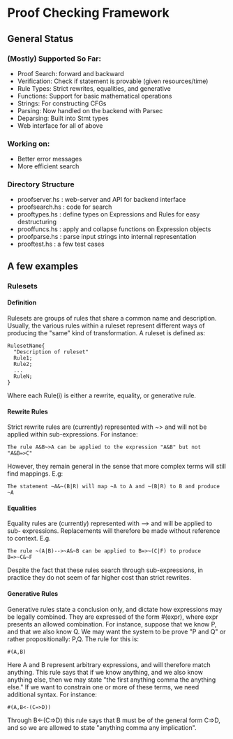 # Proof Checking Framework

## General Status 

### (Mostly) Supported So Far:

+ Proof Search: forward and backward
+ Verification: Check if statement is provable (given resources/time)
+ Rule Types: Strict rewrites, equalities, and generative
+ Functions: Support for basic mathematical operations
+ Strings: For constructing CFGs
+ Parsing: Now handled on the backend with Parsec
+ Deparsing: Built into Stmt types
+ Web interface for all of above

### Working on:

+ Better error messages
+ More efficient search

### Directory Structure

+ proofserver.hs  :  web-server and API for backend interface
+ proofsearch.hs  :  code for search
+ prooftypes.hs   :  define types on Expressions and Rules for easy destructuring
+ prooffuncs.hs   :  apply and collapse functions on Expression objects
+ proofparse.hs   :  parse input strings into internal representation
+ prooftest.hs    :  a few test cases

## A few examples

### Rulesets

#### Definition

Rulesets are groups of rules that share a common name and description. Usually, the various rules within a ruleset represent different ways of producing the "same" kind of transformation. A ruleset is defined as:

	RulesetName{
	  "Description of ruleset"
	  Rule1;
	  Rule2;
	  ...
	  RuleN;	
	}

Where each Rule(i) is either a rewrite, equality, or generative rule.

#### Rewrite Rules

Strict rewrite rules are (currently) represented with ~> and will not be applied 
within sub-expressions. For instance: 

	The rule A&B~>A can be applied to the expression "A&B" but not "A&B=>C"

However, they remain general in the sense that more complex terms will still find 
mappings. E.g:

	The statement ~A&~(B|R) will map ~A to A and ~(B|R) to B and produce ~A

#### Equalities

Equality rules are (currently) represented with --> and will be applied to sub-
expressions. Replacements will therefore be made without reference to context. E.g.

	The rule ~(A|B)-->~A&~B can be applied to B=>~(C|F) to produce B=>~C&~F

Despite the fact that these rules search through sub-expressions, in practice they
do not seem of far higher cost than strict rewrites.

#### Generative Rules

Generative rules state a conclusion only, and dictate how expressions may be legally
combined. They are expressed of the form #(expr), where expr presents an allowed 
combination. For instance, suppose that we know P, and that we also know Q. We may want 
the system to be prove "P and Q" or rather propositionally: P,Q. The rule for this is:

	#(A,B)

Here A and B represent arbitrary expressions, and will therefore match anything. This
rule says that if we know anything, and we also know anything else, then we may state
"the first anything comma the anything else." If we want to constrain one or more of 
these terms, we need additional syntax. For instance:

	#(A,B<-(C=>D))

Through B<-(C=>D) this rule says that B must be of the general form C=>D, and so we 
are allowed to state "anything comma any implication".